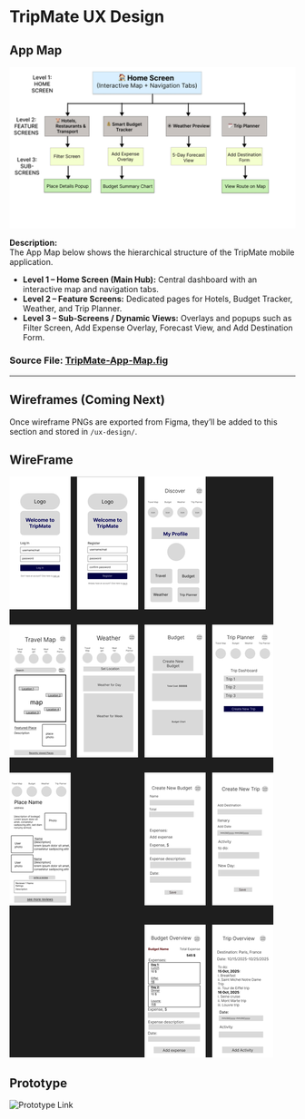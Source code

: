 # TripMate UX Design

## App Map
![App Map](ux-design/app-map.png)

**Description:**  
The App Map below shows the hierarchical structure of the TripMate mobile application.

- **Level 1 – Home Screen (Main Hub):** Central dashboard with an interactive map and navigation tabs.
- **Level 2 – Feature Screens:** Dedicated pages for Hotels, Budget Tracker, Weather, and Trip Planner.
- **Level 3 – Sub-Screens / Dynamic Views:** Overlays and popups such as Filter Screen, Add Expense Overlay, Forecast View, and Add Destination Form.
  
### Source File: [TripMate-App-Map.fig](ux-design/TripMate-App-Map.fig)
---

## Wireframes (Coming Next)
Once wireframe PNGs are exported from Figma, they’ll be added to this section and stored in `/ux-design/`.

## WireFrame
![](ux-design/Wireframe.png)

## Prototype
![Prototype Link](https://www.figma.com/proto/l6AJqNSxcxSOIPM1qC86hL/fishy-wireframes?node-id=0-1&t=R60ftcSBIwoWmyux-1)
